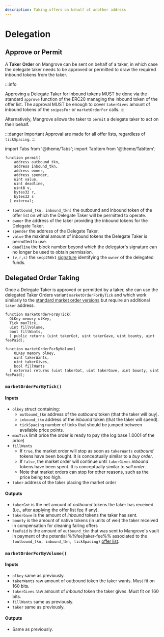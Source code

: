 ```yaml
---
description: Taking offers on behalf of another address
---
```


# Delegation

## Approve or Permit

A **Taker** **Order** on Mangrove can be sent on behalf of a taker, in which case the delegate taker needs to be approved or permitted to draw the required inbound tokens from the taker.

:::info

Approving a Delegate Taker for inbound tokens MUST be done via the standard `approve` function of the ERC20 managing the inbound token of the offer list. The approval MUST be enough to cover `takerGives` amount of inbound tokens of the `snipesFor` or `marketOrderFor` calls.
:::

Alternatively, Mangrove allows the taker to `permit` a delegate taker to act on their behalf.

:::danger Important
Approval are made for all offer lists, regardless of `tickSpacing`.
:::

import Tabs from '@theme/Tabs';
import TabItem from '@theme/TabItem';

<Tabs>
<TabItem value="function" label="Function" default>

```solidity
function permit(
    address outbound_tkn,
    address inbound_tkn,
    address owner,
    address spender,
    uint value,
    uint deadline,
    uint8 v,
    bytes32 r,
    bytes32 s
  ) external;
```

</TabItem>
</Tabs>

* `(outbound_tkn, inbound_tkn)` the outbound and inbound token of the offer list on which the Delegate Taker will be permitted to operate.
* `owner` the address of the taker providing the inbound tokens for the Delegate Taker.
* `spender` the address of the Delegate Taker.
* `value` the maximal amount of inbound tokens the Delegate Taker is permitted to use.
* `deadline` the block number beyond which the delegator's signature can no longer be used to obtain permission.
* `(v,r,s)` the `secp256k1` [signature](https://eips.ethereum.org/EIPS/eip-2612) identifying the `owner` of the delegated funds.

## Delegated Order Taking

Once a Delegate Taker is approved or permitted by a taker, she can use the delegated Taker Orders variant `marketOrderForByTick` and which work similarly to the [standard market order versions](README.md#market-order) but require an additional `taker` address.

<Tabs>
<TabItem value="signature" label="Signature" default>

```solidity
function marketOrderForByTick(
  OLKey memory olKey,
  Tick maxTick,
  uint fillVolume,
  bool fillWants,
  ) public returns (uint takerGot, uint takerGave, uint bounty, uint feePaid);

function marketOrderForByVolume(
    OLKey memory olKey,
    uint takerWants,
    uint takerGives,
    bool fillWants
  ) external returns (uint takerGot, uint takerGave, uint bounty, uint feePaid);
```

</TabItem>
</Tabs>

### `marketOrderForByTick()`

#### Inputs

* `olkey` struct containing:
  * `outbound_tkn` address of the _outbound_ token (that the taker will buy).
  * `inbound_tkn` address of the _inbound_ token (that the taker will spend).
  * `tickSpacing` number of ticks that should be jumped between available price points.
* `maxTick` limit price the order is ready to pay (the log base 1.0001 of the price)
* `fillWants`
  * If `true`, the market order will stop as soon as `takerWants` _outbound_ tokens have been bought. It is conceptually similar to a _buy order_.
  * If `false`, the market order will continue until `takerGives` _inbound_ tokens have been spent. It is conceptually similar to _sell order_.
  * Note that market orders can stop for other reasons, such as the price being too high.
* `taker` address of the taker placing the market order

#### Outputs

* `takerGot` is the net amount of _outbound_ tokens the taker has received (i.e., after applying the offer list [fee](../../governance-parameters/local-variables.md#taker-fees) if any).
* `takerGave` is the amount of _inbound_ tokens the taker has sent.
* `bounty` is the amount of native tokens (in units of wei) the taker received in compensation for cleaning failing offers
* `feePaid` is the amount of `outbound_tkn` that was sent to Mangrove's vault in payment of the potential %%fee|taker-fee%% associated to the `(outbound_tkn, inbound_tkn, tickSpacing)` [offer list](../offer-list.md#general-structure).&#x20;


### `marketOrderForByVolume()`

#### Inputs

* `olkey` same as previously.
* `takerWants` raw amount of outbound token the taker wants. Must fit on 160 bits.
* `takerGives` raw amount of _inbound_ token the taker gives. Must fit on 160 bits.
* `fillWants` same as previously.
* `taker` same as previously.

#### Outputs

* Same as previously.

